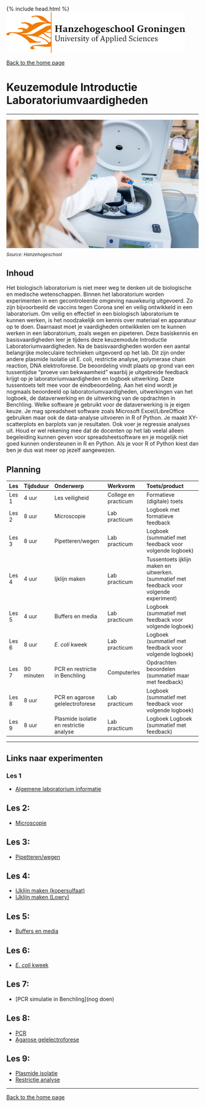 {% include head.html %}
![Hanze](../hanze/hanze.png)

[Back to the home page](../index.md)

# Keuzemodule Introductie Laboratoriumvaardigheden

---

![Pic](./pics/impression.jpg)
*<sub>Source: Hanzehogeschool</sub>*

## Inhoud
Het biologisch laboratorium is niet meer weg te denken uit de biologische en medische wetenschappen. Binnen het laboratorium worden experimenten in een gecontroleerde omgeving nauwkeurig uitgevoerd. Zo zijn bijvoorbeeld de vaccins tegen Corona snel en veilig ontwikkeld in een laboratorium. Om veilig en effectief in een biologisch laboratorium te kunnen werken, is het noodzakelijk om kennis over materiaal en apparatuur op te doen. Daarnaast moet je vaardigheden ontwikkelen om te kunnen werken in een laboratorium, zoals wegen en pipeteren. Deze basiskennis en basisvaardigheden leer je tijdens deze keuzemodule Introductie Laboratoriumvaardigheden.
Na de basisvaardigheden worden een aantal  belangrijke moleculaire technieken uitgevoerd op het lab. Dit zijn onder andere plasmide isolatie uit E. coli, restrictie analyse, polymerase chain reaction, DNA elektroforese. 
De beoordeling vindt plaats op grond van een tussentijdse “proeve van bekwaamheid” waarbij je uitgebreide feedback krijgt op je laboratoriumvaardigheden en logboek uitwerking. Deze tussentoets telt mee voor de eindbeoordeling. Aan het eind wordt je nogmaals beoordeeld op laboratoriumvaardigheden, uitwerkingen van het logboek, de dataverwerking en de uitwerking van de opdrachten in Benchling. 
Welke software je gebruikt voor de dataverwerking is je eigen keuze. Je mag spreadsheet software zoals Microsoft Excel/LibreOffice gebruiken maar ook de data-analyse uitvoeren in R of Python. Je maakt XY-scatterplots en barplots van je resultaten. Ook voer je regressie analyses uit.
Houd er wel rekening mee dat de docenten op het lab veelal alleen begeleiding kunnen geven voor spreadsheetsoftware en je mogelijk niet goed kunnen ondersteunen in R en Python. Als je voor R of Python kiest dan ben je dus wat meer op jezelf aangewezen.


## Planning


|Les     |Tijdsduur      |Onderwerp                               |Werkvorm             |Toets/product                  |
|:-------|:--------------|:---------------------------------------|:--------------------|:------------------------------|
|Les 1   |4 uur          |Les veiligheid                          |College en practicum |Formatieve (digitale) toets    |
|Les 2   |8 uur          |Microscopie                             |Lab practicum        |Logboek met formatieve feedback|
|Les 3   |8 uur          |Pipetteren/wegen                        |Lab practicum        |Logboek (summatief met feedback voor volgende logboek)|
|Les 4   |4 uur          |Ijklijn maken                           |Lab practicum        |Tussentoets ijklijn maken en uitwerken. (summatief met feedback voor volgende experiment)|
|Les 5   |4 uur          |Buffers en media                        |Lab practicum        |Logboek (summatief met feedback voor volgende logboek)|
|Les 6   |8 uur          |*E. coli* kweek                         |Lab practicum        |Logboek (summatief met feedback voor volgende logboek)|
|Les 7   |90 minuten     |PCR en restrictie in Benchling          |Computerles          |Opdrachten beoordelen (summatief maar met feedback)|
|Les 8   |8 uur          |PCR en agarose gelelectroforese         |Lab practicum        |Logboek (summatief met feedback voor volgende logboek)|
|Les 9   |8 uur          |Plasmide isolatie en restrictie analyse |Lab practicum        |Logboek Logboek (summatief met feedback)|


---

## Links naar experimenten

### Les 1

- [Algemene laboratorium informatie](../labbasics/labbasics.md)

## Les 2:

- [Microscopie](../gram_staining/gram_staining.md)

## Les 3:

- [Pipetteren/wegen](../pipetting_fluids/pipetting_fluids.md)


## Les 4:
- [IJklijn maken (kopersulfaat)](../calibration_curve_copper/calibration_curve_copper.md)
- [IJklijn maken (Lowry)](../lowry/lowry.md)

## Les 5:

- [Buffers en media](../buffers_growth/buffers_growth.md)

## Les 6:

- [*E. coli* kweek](../buffers_growth/buffers_growth.md)

## Les 7: 

- [PCR simulatie in Benchling](nog doen)

## Les 8:

- [PCR](../pcr/pcr.md)
- [Agarose gelelectroforese](../agarose_gel_electrophoresis/agarose_gel_electropheresis.md)

## Les 9:
- [Plasmide isolatie](../nucleic_acid_isolation/nucleic_acid_isolation.md)
- [Restrictie analyse](../restriction_analysis/restriction_analysis.md)

---

[Back to the home page](../index.md)


